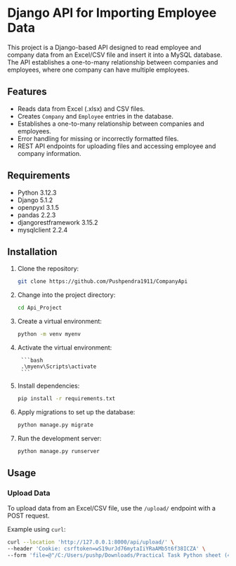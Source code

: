 # Django API for Importing Employee Data

This project is a Django-based API designed to read employee and company data from an Excel/CSV file and insert it into a MySQL database. The API establishes a one-to-many relationship between companies and employees, where one company can have multiple employees.

## Features

- Reads data from Excel (.xlsx) and CSV files.
- Creates `Company` and `Employee` entries in the database.
- Establishes a one-to-many relationship between companies and employees.
- Error handling for missing or incorrectly formatted files.
- REST API endpoints for uploading files and accessing employee and company information.

## Requirements

- Python 3.12.3
- Django 5.1.2
- openpyxl 3.1.5
- pandas 2.2.3
- djangorestframework 3.15.2
- mysqlclient 2.2.4

## Installation

1. Clone the repository:

    ```bash
    git clone https://github.com/Pushpendra1911/CompanyApi
    ```

2. Change into the project directory:

    ```bash
    cd Api_Project
    ```

3. Create a virtual environment:

    ```bash
    python -m venv myenv
    ```

4. Activate the virtual environment:

        ```bash
        .\myenv\Scripts\activate
        ```


5. Install dependencies:

    ```bash
    pip install -r requirements.txt
    ```

6. Apply migrations to set up the database:

    ```bash
    python manage.py migrate
    ```

7. Run the development server:

    ```bash
    python manage.py runserver
    ```

## Usage

### Upload Data

To upload data from an Excel/CSV file, use the `/upload/` endpoint with a POST request. 

Example using `curl`:

```bash
curl --location 'http://127.0.0.1:8000/api/upload/' \
--header 'Cookie: csrftoken=wS19urJd76mytaIiYRaAMb5t6f38ICZA' \
--form 'file=@"/C:/Users/pushp/Downloads/Practical Task Python sheet (4).xlsx"'
